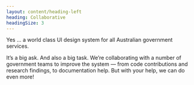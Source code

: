 ```yaml
---
layout: content/heading-left
heading: Collaborative
headingSize: 3
---
```


Yes … a world class UI design system for all Australian government services.

It’s a big ask. And also a big task. We’re collaborating with a number of government teams to improve the system — from code contributions and research findings, to documentation help. But with your help, we can do even more!
